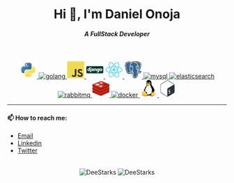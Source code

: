 
<h1 align="center">Hi 👋, I'm Daniel Onoja</h1>
<h5 align="center">A FullStack Developer</h5>
<br>
<p align="center">
    <a href="https://www.python.org" target="_blank"> <img src="https://raw.githubusercontent.com/devicons/devicon/master/icons/python/python-original.svg" alt="python" width="40" height="40"/> </a>
    <a href="https://golang.org/" target="_blank"> <img src="https://www.clipartmax.com/png/full/288-2881446_terse-clipart.png" alt="golang" width="40" height="40"/> </a>
    <a href="https://developer.mozilla.org/en-US/docs/Web/JavaScript" target="_blank"> <img src="https://raw.githubusercontent.com/devicons/devicon/master/icons/javascript/javascript-original.svg" alt="javascript" width="40" height="40"/> </a>
    <a href="https://www.djangoproject.com/" target="_blank"> <img src="https://raw.githubusercontent.com/devicons/devicon/master/icons/django/django-original.svg" alt="django" width="40" height="40"/> </a>
    <a href="https://reactjs.org/" target="_blank"> <img src="https://raw.githubusercontent.com/devicons/devicon/master/icons/react/react-original.svg" alt="react" width="40" height="40"/> </a>
    <a href="https://www.postgresql.org/" target="_blank"> <img src="https://raw.githubusercontent.com/devicons/devicon/master/icons/postgresql/postgresql-original.svg" alt="postgresql" width="40" height="40"/> </a>
    <a href="https://www.mysql.com" target="_blank"> <img src="https://www.mysql.com/common/logos/logo-mysql-170x115.png" alt="mysql" width="40" height="40"/> </a>
    <a href="https://www.elastic.co/elasticsearch/" target="_blank"> <img src="https://cdn.freebiesupply.com/logos/large/2x/elastic-elasticsearch-logo-png-transparent.png" alt="elasticsearch" width="40" height="40"/> </a>
    <a href="https://www.rabbitmq.com/" target="_blank"> <img src="https://cdn.freebiesupply.com/logos/large/2x/rabbitmq-logo-png-transparent.png" alt="rabbitmq" width="40" height="40"/> </a>
    <a href="https://redis.io/" target="_blank"> <img src="https://raw.githubusercontent.com/devicons/devicon/master/icons/redis/redis-original.svg" alt="redis" width="40" height="40"/> </a>
    <a href="https://www.docker.com/" target="_blank"> <img src="https://www.docker.com/sites/default/files/d8/2019-07/vertical-logo-monochromatic.png" alt="docker" width="40" height="40"/> </a>
    <a href="https://www.linux.org/" target="_blank"> <img src="https://raw.githubusercontent.com/devicons/devicon/master/icons/linux/linux-original.svg" alt="linux" width="40" height="40"/> </a>
    <a href="https://www.gnu.org/software/bash/" target="_blank"> <img src="https://raw.githubusercontent.com/devicons/devicon/master/icons/bash/bash-original.svg" alt="bash" width="40" height="40"/> </a>
    </p>
    <hr>

<h4>📫 How to reach me:</h4>
 
- <a href="mailto:danielonoja246@gmail.com" target="_blank">Email</a>
- <a href="https://www.linkedin.com/in/daniel-onoja-044a611b3/" target="_blank">Linkedin</a>
- <a href="https://www.twitter.com/onojaDaniel20" target="_blank">Twitter</a>

<br>

<div align="center">
    <img width="49%" align="center" src="https://github-readme-stats.vercel.app/api?username=DeeStarks&show_icons=true&count_private=true" alt="DeeStarks" />
    <img width="49%;" align="center" src="https://github-readme-streak-stats.herokuapp.com/?user=DeeStarks" alt="DeeStarks" />
</div>



